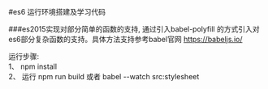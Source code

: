 #es6 运行环境搭建及学习代码

###es2015实现对部分简单的函数的支持, 通过引入babel-polyfill 的方式引入对es6部分复杂函数的支持。具体方法支持参考babel官网 https://babeljs.io/


运行步骤:<br >
1、 npm install <br/>
2、 运行 npm run build 或者 babel --watch src:stylesheet <br/>

